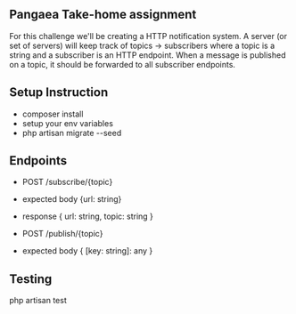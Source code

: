 
## Pangaea Take-home assignment

For this challenge we'll be creating a HTTP notification system. A server (or set of servers) will keep track of topics -> subscribers where a topic is a string and a subscriber is an HTTP endpoint. When a message is published on a topic, it should be forwarded to all subscriber endpoints.


## Setup Instruction
- composer install
- setup your env variables
- php artisan migrate --seed


## Endpoints
- POST /subscribe/{topic}
- expected body {url: string}
- response { url: string, topic: string }

- POST /publish/{topic}
- expected body { [key: string]: any }

## Testing
php artisan test


